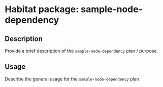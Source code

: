 # Habitat package: sample-node-dependency

## Description

Provide a brief description of the `sample-node-dependency` plan / purpose.

## Usage

Describe the general usage for the `sample-node-dependency` plan
